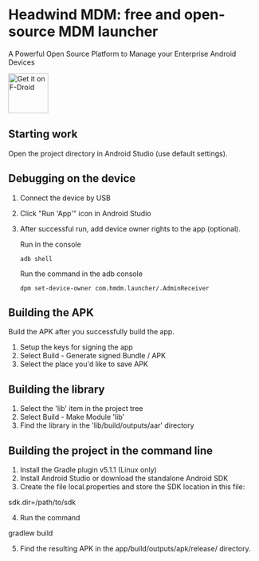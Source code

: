 # Headwind MDM: free and open-source MDM launcher

A Powerful Open Source Platform to Manage your Enterprise Android Devices

[<img src="https://fdroid.gitlab.io/artwork/badge/get-it-on.png"
     alt="Get it on F-Droid"
     height="80">](https://f-droid.org/packages/com.hmdm.launcher/)

## Starting work

Open the project directory in Android Studio (use default settings).

## Debugging on the device

1. Connect the device by USB
2. Click "Run 'App'" icon in Android Studio
3. After successful run, add device owner rights to the app (optional).

    Run in the console
   
    `adb shell`

    Run the command in the adb console
   
    `dpm set-device-owner com.hmdm.launcher/.AdminReceiver`

## Building the APK

Build the APK after you successfully build the app.

1. Setup the keys for signing the app
2. Select Build - Generate signed Bundle / APK
3. Select the place you'd like to save APK

## Building the library

1. Select the 'lib' item in the project tree
2. Select Build - Make Module 'lib'
3. Find the library in the 'lib/build/outputs/aar' directory

## Building the project in the command line

1. Install the Gradle plugin v5.1.1 (Linux only)
2. Install Android Studio or download the standalone Android SDK
3. Create the file local.properties and store the SDK location in this file:

sdk.dir=/path/to/sdk

4. Run the command

gradlew build

5. Find the resulting APK in the app/build/outputs/apk/release/ directory.

